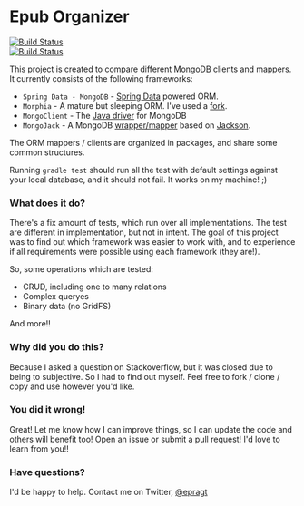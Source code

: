 # Epub Organizer 

[![Build Status](https://travis-ci.org/bodiam/epub-organizer.png?branch=master)](https://travis-ci.org/bodiam/epub-organizer)  
[![Build Status](https://drone.io/github.com/bodiam/epub-organizer/status.png)](https://drone.io/github.com/bodiam/epub-organizer/latest)

This project is created to compare different [MongoDB](http://www.mongodb.org) clients and mappers. It currently consists of the following frameworks:

* `Spring Data - MongoDB` - [Spring Data](http://www.springsource.org/spring-data/mongodb) powered ORM.
* `Morphia` - A mature but sleeping ORM. I've used a [fork](https://github.com/jmkgreen/morphia).
* `MongoClient` - The [Java driver](http://docs.mongodb.org/ecosystem/tutorial/getting-started-with-java-driver/) for MongoDB
* `MongoJack` - A MongoDB [wrapper/mapper](http://http://mongojack.org/) based on [Jackson](http://wiki.fasterxml.com/JacksonHome).

The ORM mappers / clients are organized in packages, and share some common structures. 

Running `gradle test` should run all the test with default settings against your local database, and it should not fail. It works on my machine! ;)

### What does it do?

There's a fix amount of tests, which run over all implementations. The test are different in implementation, but not in intent. The goal of this
project was to find out which framework was easier to work with, and to experience if all requirements were possible using each framework (they are!).

So, some operations which are tested:
* CRUD, including one to many relations
* Complex queryes
* Binary data (no GridFS)

And more!!

### Why did you do this?

Because I asked a question on Stackoverflow, but it was closed due to being to subjective. So I had to find out myself. Feel free to fork / clone / copy and use however you'd like.

### You did it wrong!

Great! Let me know how I can improve things, so I can update the code and others will benefit too! Open an issue or submit a pull request! I'd love to learn from you!!

### Have questions?

I'd be happy to help. Contact me on Twitter, [@epragt](https://twitter.com/epragt)
